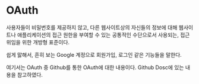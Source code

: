 # OAuth

사용자들이 비밀번호를 제공하지 않고, 다른 웹사이트상의 자신들의 정보에 대해 웹사이트나 애플리케이션의 접근 원한을 부여할 수 있는 공통적인 수단으로서 사용되는, 접근 위임을 위한 개방형 표준이다.

쉽게 맗해서, 흔히 보는 Google 계정으로 회원가입, 로그인 같은 기능들을 말한다. 

여기서는 OAuth 중 Github를 통한 OAuth에 대한 내용이다.
Github Dosc에 있는 내용을 참고하였다.


